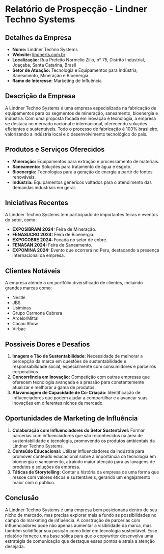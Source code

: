 # Relatório de Prospecção - Lindner Techno Systems

## Detalhes da Empresa
- **Nome:** Lindner Techno Systems
- **Website:** [lindnerts.com.br](http://www.lindnerts.com.br)
- **Localização:** Rua Prefeito Normelio Zilio, n° 75, Distrito Industrial, Joaçaba, Santa Catarina, Brasil
- **Setor de Atuação:** Tecnologia e Equipamentos para Indústria, Saneamento, Mineração e Bioenergia
- **Ramo de Interesse:** Marketing de Influência

## Descrição da Empresa
A Lindner Techno Systems é uma empresa especializada na fabricação de equipamentos para os segmentos de mineração, saneamento, bioenergia e indústria. Com uma proposta focada em inovação e tecnologia, a empresa se destaca no mercado nacional e internacional, oferecendo soluções eficientes e sustentáveis. Todo o processo de fabricação é 100% brasileiro, valorizando a indústria local e o desenvolvimento tecnológico do país.

## Produtos e Serviços Oferecidos
- **Mineração:** Equipamentos para extração e processamento de materiais.
- **Saneamento:** Soluções para tratamento de água e esgoto.
- **Bioenergia:** Tecnologias para a geração de energia a partir de fontes renováveis.
- **Indústria:** Equipamentos genéricos voltados para o atendimento das demandas industriais em geral.

## Iniciativas Recentes
A Lindner Techno Systems tem participado de importantes feiras e eventos do setor, como:
- **EXPOSIBRAM 2024:** Feira de Mineração.
- **FENASUCRO 2024:** Feira de Bioenergia.
- **EXPOCOBRE 2024:** Focada no setor de cobre.
- **FENASAN 2024:** Feira de Saneamento.
- **EXPOMINA 2024:** Evento que ocorrerá no Peru, destacando a presença internacional da empresa.

## Clientes Notáveis
A empresa atende a um portfólio diversificado de clientes, incluindo grandes marcas como:
- Nestlé
- JBS
- Usiminas
- Grupo Carmona Cabrera
- ArcelorMittal
- Cacau Show
- Virbac

## Possíveis Dores e Desafios
1. **Imagem e Tão de Sustentabilidade:** Necessidade de melhorar a percepção da marca em questões de sustentabilidade e responsabilidade social, especialmente com consumidores e parceiros corporativos.
2. **Concorrência em Inovação:** Competição com outras empresas que oferecem tecnologia avançada e a pressão para constantemente atualizar e melhorar a gama de produtos.
3. **Alavancagem de Capacidade de Co-Criação:** Identificação de influenciadores que podem ajudar a compartilhar e alavancar suas inovações em diferentes nichos de mercado.

## Oportunidades de Marketing de Influência
1. **Colaboração com Influenciadores do Setor Sustentável:** Formar parcerias com influenciadores que são reconhecidos na área de sustentabilidade e tecnologia, promovendo os produtos ambientais da Lindner Techno Systems.
2. **Conteúdo Educacional:** Utilizar influenciadores da indústria para promover conteúdo educacional sobre a importância da tecnologia em bioenergia e saneamento, atraindo maior atenção para as lavagens de produtos e soluções da empresa.
3. **Táticas de Storytelling:** Contar a história da empresa de uma forma que ressoe com valores éticos e sustentáveis, gerando um engajamento maior com o público.

## Conclusão
A Lindner Techno Systems é uma empresa bem posicionada dentro de seu nicho de mercado, mas precisa explorar mais a fundo as possibilidades no campo do marketing de influência. A construção de parcerias com influenciadores pode não apenas aumentar a visibilidade da marca, mas também solidificar sua posição como líder em tecnologia sustentável. Esse relatório fornece uma base sólida para que o copywriter desenvolva uma estratégia de comunicação que destaque esses pontos e atraia a atenção desejada.